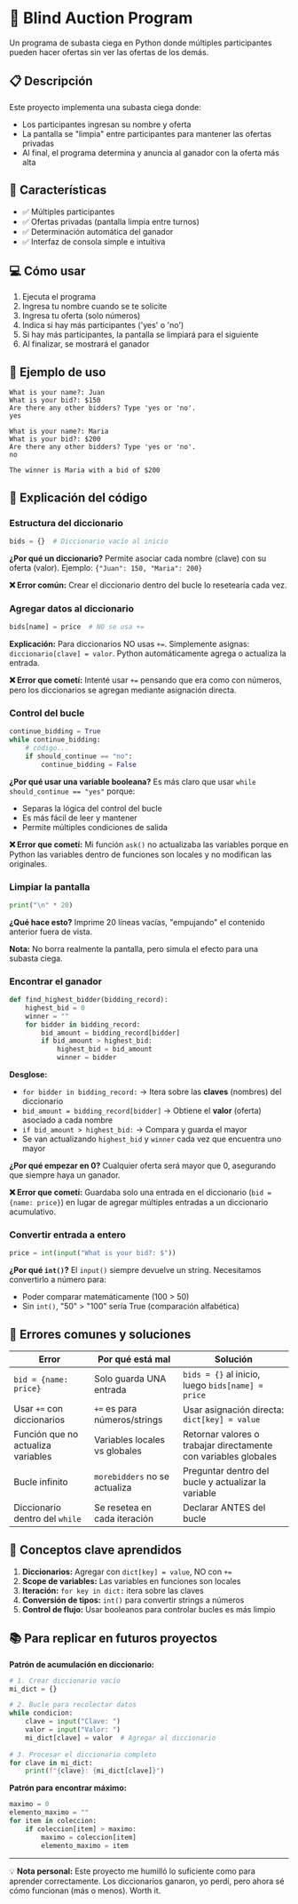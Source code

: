 # 🔨 Blind Auction Program

Un programa de subasta ciega en Python donde múltiples participantes pueden hacer ofertas sin ver las ofertas de los demás.

## 📋 Descripción

Este proyecto implementa una subasta ciega donde:
- Los participantes ingresan su nombre y oferta
- La pantalla se "limpia" entre participantes para mantener las ofertas privadas
- Al final, el programa determina y anuncia al ganador con la oferta más alta

## 🚀 Características

- ✅ Múltiples participantes
- ✅ Ofertas privadas (pantalla limpia entre turnos)
- ✅ Determinación automática del ganador
- ✅ Interfaz de consola simple e intuitiva

## 💻 Cómo usar

1. Ejecuta el programa
2. Ingresa tu nombre cuando se te solicite
3. Ingresa tu oferta (solo números)
4. Indica si hay más participantes ('yes' o 'no')
5. Si hay más participantes, la pantalla se limpiará para el siguiente
6. Al finalizar, se mostrará el ganador

## 📝 Ejemplo de uso
```
What is your name?: Juan
What is your bid?: $150
Are there any other bidders? Type 'yes or 'no'.
yes

What is your name?: Maria
What is your bid?: $200
Are there any other bidders? Type 'yes or 'no'.
no

The winner is Maria with a bid of $200
```

## 🧠 Explicación del código

### Estructura del diccionario
```python
bids = {}  # Diccionario vacío al inicio
```
**¿Por qué un diccionario?** Permite asociar cada nombre (clave) con su oferta (valor). Ejemplo: `{"Juan": 150, "Maria": 200}`

**❌ Error común:** Crear el diccionario dentro del bucle lo resetearía cada vez.

### Agregar datos al diccionario
```python
bids[name] = price  # NO se usa +=
```
**Explicación:** Para diccionarios NO usas `+=`. Simplemente asignas: `diccionario[clave] = valor`. Python automáticamente agrega o actualiza la entrada.

**❌ Error que cometí:** Intenté usar `+=` pensando que era como con números, pero los diccionarios se agregan mediante asignación directa.

### Control del bucle
```python
continue_bidding = True
while continue_bidding:
    # código...
    if should_continue == "no":
        continue_bidding = False
```
**¿Por qué usar una variable booleana?** Es más claro que usar `while should_continue == "yes"` porque:
- Separas la lógica del control del bucle
- Es más fácil de leer y mantener
- Permite múltiples condiciones de salida

**❌ Error que cometí:** Mi función `ask()` no actualizaba las variables porque en Python las variables dentro de funciones son locales y no modifican las originales.

### Limpiar la pantalla
```python
print("\n" * 20)
```
**¿Qué hace esto?** Imprime 20 líneas vacías, "empujando" el contenido anterior fuera de vista.

**Nota:** No borra realmente la pantalla, pero simula el efecto para una subasta ciega.

### Encontrar el ganador
```python
def find_highest_bidder(bidding_record):
    highest_bid = 0
    winner = ""
    for bidder in bidding_record:
        bid_amount = bidding_record[bidder]
        if bid_amount > highest_bid:
            highest_bid = bid_amount
            winner = bidder
```

**Desglose:**
- `for bidder in bidding_record:` → Itera sobre las **claves** (nombres) del diccionario
- `bid_amount = bidding_record[bidder]` → Obtiene el **valor** (oferta) asociado a cada nombre
- `if bid_amount > highest_bid:` → Compara y guarda el mayor
- Se van actualizando `highest_bid` y `winner` cada vez que encuentra uno mayor

**¿Por qué empezar en 0?** Cualquier oferta será mayor que 0, asegurando que siempre haya un ganador.

**❌ Error que cometí:** Guardaba solo una entrada en el diccionario (`bid = {name: price}`) en lugar de agregar múltiples entradas a un diccionario acumulativo.

### Convertir entrada a entero
```python
price = int(input("What is your bid?: $"))
```
**¿Por qué `int()`?** El `input()` siempre devuelve un string. Necesitamos convertirlo a número para:
- Poder comparar matemáticamente (100 > 50)
- Sin `int()`, "50" > "100" sería True (comparación alfabética)

## 🐛 Errores comunes y soluciones

| Error | Por qué está mal | Solución |
|-------|------------------|----------|
| `bid = {name: price}` | Solo guarda UNA entrada | `bids = {}` al inicio, luego `bids[name] = price` |
| Usar `+=` con diccionarios | `+=` es para números/strings | Usar asignación directa: `dict[key] = value` |
| Función que no actualiza variables | Variables locales vs globales | Retornar valores o trabajar directamente con variables globales |
| Bucle infinito | `morebidders` no se actualiza | Preguntar dentro del bucle y actualizar la variable |
| Diccionario dentro del `while` | Se resetea en cada iteración | Declarar ANTES del bucle |

## 🎯 Conceptos clave aprendidos

1. **Diccionarios:** Agregar con `dict[key] = value`, NO con `+=`
2. **Scope de variables:** Las variables en funciones son locales
3. **Iteración:** `for key in dict:` itera sobre las claves
4. **Conversión de tipos:** `int()` para convertir strings a números
5. **Control de flujo:** Usar booleanos para controlar bucles es más limpio

## 📚 Para replicar en futuros proyectos

**Patrón de acumulación en diccionario:**
```python
# 1. Crear diccionario vacío
mi_dict = {}

# 2. Bucle para recolectar datos
while condicion:
    clave = input("Clave: ")
    valor = input("Valor: ")
    mi_dict[clave] = valor  # Agregar al diccionario
    
# 3. Procesar el diccionario completo
for clave in mi_dict:
    print(f"{clave}: {mi_dict[clave]}")
```

**Patrón para encontrar máximo:**
```python
maximo = 0
elemento_maximo = ""
for item in coleccion:
    if coleccion[item] > maximo:
        maximo = coleccion[item]
        elemento_maximo = item
```


---

💡 **Nota personal:** Este proyecto me humilló lo suficiente como para aprender correctamente. Los diccionarios ganaron, yo perdí, pero ahora sé cómo funcionan (más o menos). Worth it.
